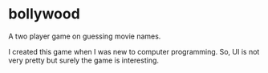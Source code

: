 # bollywood
A two player game on guessing movie names.



I created this game when I was new to computer programming. So, UI is not very pretty but surely the game is interesting.
